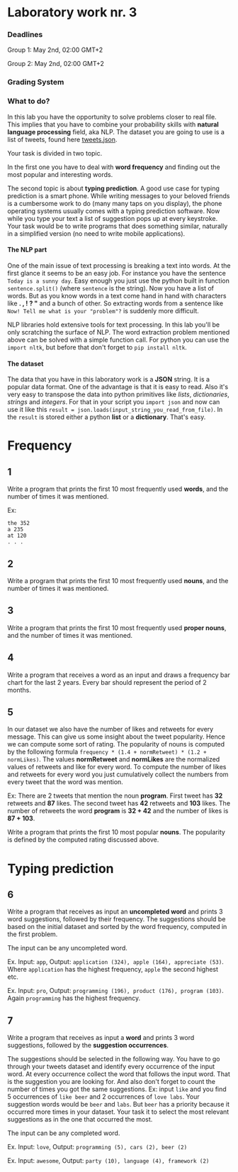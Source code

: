 # Laboratory work nr. 3

### Deadlines
Group 1: May 2nd, 02:00 GMT+2

Group 2: May 2nd, 02:00 GMT+2

### Grading System

### What to do?
In this lab you have the opportunity to solve problems closer to real file. This implies that you have to combine your probability skills with **natural language processing** field, aka NLP. The dataset you are going to use is a list of tweets, found here [tweets.json](www.example.com).

Your task is divided in two topic.

In the first one you have to deal with **word frequency** and finding out the most popular and interesting words.

The second topic is about **typing prediction**. A good use case for typing prediction is a smart phone. While writing messages to your beloved friends is a cumbersome work to do (many many taps on you display), the phone operating systems usually comes with a typing prediction software. Now while you type your text a list of suggestion pops up at every keystroke. Your task would be to write programs that does something similar, naturally in a simplified version (no need to write mobile applications).

#### The NLP part
One of the main issue of text processing is breaking a text into words. At the first glance it seems to be an easy job. For instance you have the sentence  `Today is a sunny day`. Easy enough you just use the python built in function `sentence.split()` (where `sentence` is the string). Now you have a list of words. But as you know words in a text come hand in hand with characters like **. , ! ? "** and a bunch of other. So extracting words from a sentence like `Now! Tell me what is your "problem"?` is suddenly more difficult.

NLP libraries hold extensive tools for text processing. In this lab you'll be only scratching the surface of NLP. The word extraction problem mentioned above can be solved with a simple function call. For python you can use the `import nltk`, but before that don't forget to `pip install nltk`.

#### The dataset
The data that you have in this laboratory work is a **JSON** string. It is a popular data format. One of the advantage is that it is easy to read. Also it's very easy to transpose the data into python primitives like *lists*, *dictionaries*, *strings* and *integers*. For that in your script you `import json` and now can use it like this `result = json.loads(input_string_you_read_from_file)`. In the `result` is stored either a python **list** or a **dictionary**. That's easy.

# Frequency

## 1
Write a program that prints the first 10 most frequently used **words**, and the number of times it was mentioned.

Ex:
```
the 352
a 235
at 120
. . .
```

## 2
Write a program that prints the first 10 most frequently used **nouns**, and the number of times it was mentioned.

## 3
Write a program that prints the first 10 most frequently used **proper nouns**, and the number of times it was mentioned.

## 4
Write a program that receives a word as an input and draws a frequency bar chart for the last 2 years. Every bar should represent the period of 2 months.

## 5
In our dataset we also have the number of likes and retweets for every message. This can give us some insight about the tweet popularity. Hence we can compute some sort of rating. The popularity of nouns is computed by the following formula `frequency * (1.4 + normRetweet) * (1.2 + normLikes)`. The values **normRetweet** and **normLikes** are the normalized values of retweets and like for every word. To compute the number of likes and retweets for every word you just cumulatively collect the numbers from every tweet that the word was mention.

Ex: There are 2 tweets that mention the noun **program**. First tweet has **32** retweets and **87** likes. The second tweet has **42** retweets and **103** likes. The number of retweets the word **program** is **32 + 42** and the number of likes is **87 + 103**.

Write a program that prints the first 10 most popular **nouns**. The popularity is defined by the computed rating discussed above.

# Typing prediction

## 6
Write a program that receives as input an **uncompleted word** and prints 3 word suggestions, followed by their frequency. The suggestions should be based on the initial dataset and sorted by the word frequency, computed in the first problem.

The input can be any uncompleted word.

Ex. Input: `app`, Output: `application (324), apple (164), appreciate (53)`. Where `application` has the highest frequency, `apple` the second highest etc.

Ex. Input: `pro`, Output: `programming (196), product (176), program (103)`. Again `programming` has the highest frequency.

## 7
Write a program that receives as input a **word** and prints 3 word suggestions, followed by the **suggestion occurrences**.


The suggestions should be selected in the following way. You have to go through your tweets dataset and identify every occurrence of the input word. At every occurrence collect the word that follows the input word. That is the suggestion you are looking for. And also don't forget to count the number of times you got the same suggestions. Ex: input `like` and you find 5 occurrences of `like beer` and 2 occurrences of `love labs`. Your suggestion words would be `beer` and `labs`. But `beer` has a priority because it occurred more times in your dataset. Your task it to select the most relevant suggestions as in the one that occurred the most.

The input can be any completed word.

Ex. Input: `love`, Output: `programming (5), cars (2), beer (2)`

Ex. Input: `awesome`, Output: `party (10), language (4), framework (2)`
